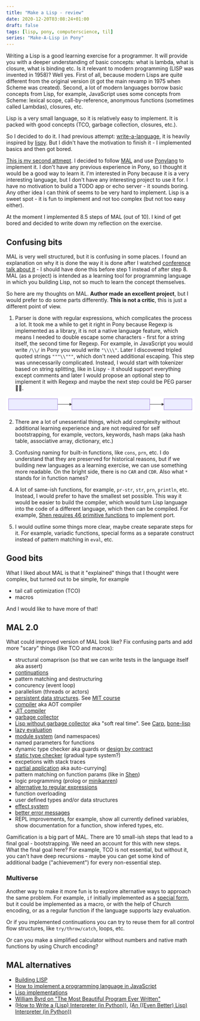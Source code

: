 ```yaml
---
title: "Make a Lisp - review"
date: 2020-12-20T03:08:24+01:00
draft: false
tags: [lisp, pony, computerscience, til]
series: "Make-A-Lisp in Pony"
---
```


Writing a Lisp is a good learning exercise for a programmer. It will provide you with a deeper understanding of basic concepts: what is lambda, what is closure, what is binding etc. Is it relevant to modern programming (LISP was invented in 1958)? Well yes. First of all, because modern Lisps are quite different from the original version (it got the main revamp in 1975 when Scheme was created). Second, a lot of modern languages borrow basic concepts from Lisp, for example, JavaScript uses some concepts from Scheme: lexical scope, call-by-reference, anonymous functions (sometimes called Lambdas), closures, etc.

Lisp is a very small language, so it is relatively easy to implement. It is packed with good concepts (TCO, garbage collection, closures, etc.).

So I decided to do it. I had previous attempt: [write-a-language](https://github.com/stereobooster/write-a-language), it is heavily inspired by [lispy](http://www.norvig.com/lispy.html). But I didn't have the motivation to finish it - I implemented basics and then got bored.

[This is my second attmept](https://github.com/stereobooster/pony-lisp). I decided to follow [MAL](https://github.com/kanaka/mal) and use [Ponylang](https://www.ponylang.io/) to implement it. I don't have any previous experience in Pony, so I thought it would be a good way to learn it. I'm interested in Pony because it is a very interesting language, but I don't have any interesting project to use it for. I have no motivation to build a TODO app or echo server - it sounds boring. Any other idea I can think of seems to be very hard to implement. Lisp is a sweet spot - it is fun to implement and not too complex (but not too easy either).

At the moment I implemented 8.5 steps of MAL (out of 10). I kind of get bored and decided to write down my reflection on the exercise.

## Confusing bits

MAL is very well structured, but it is confusing in some places. I found an explanation on why it is done the way it is done after I watched [conference talk about it](https://www.youtube.com/watch?v=lgyOAiRtZGw) - I should have done this before step 1 instead of after step 8. MAL (as a project) is intended as a learning tool for programming language in which you building Lisp, not so much to learn the concept themselves.

So here are my thoughts on MAL. **Author made an excellent project**, but I would prefer to do some parts differently. **This is not a critic**, this is just a different point of view.

1. Parser is done with regular expressions, which complicates the process a lot. It took me a while to get it right in Pony because Regexp is implemented as a library, it is not a native language feature, which means I needed to double escape some characters - first for a string itself, the second time for Regexp. For example, in JavaScript you would write `/\\/` in Pony you would write `"\\\\"`. Later I discovered tripled quoted strings `"""\\"""`, which don't need additional escaping. This step was unnecessarily complicated. Instead, I would start with tokenizer based on string splitting, like in Lispy - it should support everything except comments and later I would propose an optional step to implement it with Regexp and maybe the next step could be PEG parser 🤷‍♀️.

![](./0.svg)

2. There are a lot of unessential things, which add complexity without additional learning experience and are not required for self bootstrapping, for example, vectors, keywords, hash maps (aka hash table, associative array, dictionary, etc.)

3. Confusing naming for built-in functions, like `cons`, `prn`, etc. I do understand that they are preserved for historical reasons, but if we building new languages as a learning exercise, we can use something more readable. On the bright side, there is no `CAR` and `CDR`. Also what `*` stands for in function names?

4. A lot of same-ish functions, for example, `pr-str`, `str`, `prn`, `println`, etc. Instead, I would prefer to have the smallest set possible. This way it would be easier to build the compiler, which would turn Lisp language into the code of a different language, which then can be compiled. For example, [Shen requires 46 primitive functions](https://github.com/Shen-Language/shen-sources/blob/master/doc/porting.md#setting-up-the-primitive-instruction-set) to implement port.

5. I would outline some things more clear, maybe create separate steps for it. For example, variadic functions, special forms as a separate construct instead of pattern matching in `eval`, etc.

## Good bits

What I liked about MAL is that it "explained" things that I thought were complex, but turned out to be simple, for example

- tail call optimization (TCO)
- macros

And I would like to have more of that!

## MAL 2.0

What could improved version of MAL look like? Fix confusing parts and add more "scary" things (like TCO and macros):

- structural comaprison (so that we can write tests in the language itself aka assert)
- [continuations](https://stackoverflow.com/questions/6512/how-to-implement-continuations)
- pattern matching and destructuring
- concurency (event loop)
- parallelism (threads or actors)
- [persistent data structures](https://common-lisp.net/project/funds/funds.pdf). See [MIT course](https://ocw.mit.edu/courses/electrical-engineering-and-computer-science/6-851-advanced-data-structures-spring-2012/lecture-videos/session-1-persistent-data-structures/)
- [compiler](https://bernsteinbear.com/blog/compiling-a-lisp-0/) aka AOT compiler
- [JIT compiler](https://www.youtube.com/watch?v=1AjhFZVfB9c)
- [garbage collector](https://stackoverflow.com/questions/6866531/how-to-implement-a-garbage-collector)
- [Lisp without garbage collector](https://stackoverflow.com/questions/18249337/lisp-without-a-garbage-collector-for-low-level-programming) aka "soft real time". See [Carp](https://github.com/carp-lang/Carp), [bone-lisp](https://github.com/wolfgangj/bone-lisp)
- [lazy evaluation](https://common-lisp.net/project/clazy/)
- [module system](https://www.stephendiehl.com/posts/exotic01.html) (and namespaces)
- named parameters for functions
- dynamic type checker aka guards or [design by contract](https://www.eiffel.com/values/design-by-contract/introduction/)
- [static type checker](https://alhassy.github.io/TypedLisp.html
) (gradual type system?)
- excpetions with stack traces
- [partial application](https://m-language.readthedocs.io/en/latest/tutorial/functions.html#currying) aka auto-currying]
- pattern matching on function params (like in [Shen](https://www.youtube.com/watch?v=lMcRBdSdO_U))
- logic programming (prolog or [minikanren](http://minikanren.org/))
- [alternative to regular expressions](https://youtu.be/MkTiYDrb0zg)
- function overloading
- user defined types and/or data structures
- [effect system](https://www.stephendiehl.com/posts/exotic03.html)
- [better error messages](https://github.com/elm/error-message-catalog)
- REPL improvements, for example, show all currently defined variables, show documentation for a function, show infered types, etc.

Gamification is a big part of MAL. There are 10 small-ish steps that lead to a final goal - bootstrapping. We need an account for this with new steps. What the final goal here? For example, TCO is not essential, but without it, you can't have deep recursions - maybe you can get some kind of additional badge ("achievement") for every non-essential step.

### Multiverse

Another way to make it more fun is to explore alternative ways to approach the same problem. For example, `if` initially implemented as a [special form](http://www.lispworks.com/documentation/HyperSpec/Body/03_ababa.htm), but it could be implemented as a macro, or with the help of Church encoding, or as a regular function if the language supports lazy evaluation.

Or if you implemented continuations you can try to reuse them for all control flow structures, like `try/throw/catch`, loops, etc.

Or can you make a simplified calculator without numbers and native math functions by using Church encoding?

## MAL alternatives

- [Building LISP](https://www.lwh.jp/lisp/)
- [How to implement a programming language in JavaScript](http://lisperator.net/pltut/dream)
- [Lisp implementations](https://bernsteinbear.com/blog/lisp/)
- [William Byrd on "The Most Beautiful Program Ever Written"](https://youtu.be/OyfBQmvr2Hc)
- [(How to Write a (Lisp) Interpreter (in Python))](http://www.norvig.com/lispy.html), [(An ((Even Better) Lisp) Interpreter (in Python))](http://norvig.com/lispy2.html)
